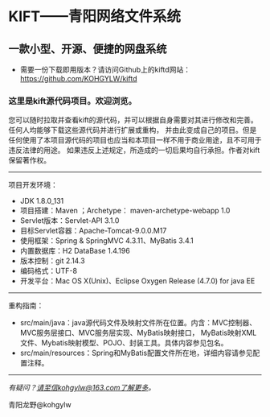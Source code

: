 # KIFT——青阳网络文件系统
## 一款小型、开源、便捷的网盘系统

* 需要一份下载即用版本？请访问Github上的kiftd网站： https://github.com/KOHGYLW/kiftd 

### 这里是kift源代码项目。欢迎浏览。
您可以随时拉取并查看kift的源代码，并可以根据自身需要对其进行修改和完善。任何人均能够下载这些源代码并进行扩展或重构，
并由此变成自己的项目。但是任何使用了本项目源代码的项目也应当和本项目一样不用于商业用途，且不可用于违反法律的用途。
如果违反上述规定，所造成的一切后果均自行承担。作者对kift保留著作权。

------------------
项目开发环境：
+ JDK 1.8.0_131
+ 项目搭建：Maven ；Archetype： maven-archetype-webapp 1.0
+ Servlet版本：Servlet-API 3.1.0
+ 目标Servlet容器：Apache-Tomcat-9.0.0.M17
+ 使用框架：Spring & SpringMVC 4.3.11、MyBatis 3.4.1
+ 内置数据库：H2 DataBase 1.4.196
+ 版本控制：git 2.14.3
+ 编码格式：UTF-8
+ 开发平台：Mac OS X(Unix)、Eclipse Oxygen Release (4.7.0) for java EE

------------------
重构指南：
* src/main/java：java源代码文件及映射文件所在位置。内含：MVC控制器、MVC服务层接口、MVC服务层实现、MyBatis映射接口，
MyBatis映射XML文件、Mybatis映射模型、POJO、封装工具。具体内容参见包名。
* src/main/resources：Spring和MyBatis配置文件所在地，详细内容请参见配置注释。

------------------
_有疑问？请至信kohgylw@163.com了解更多。_

青阳龙野@kohgylw

